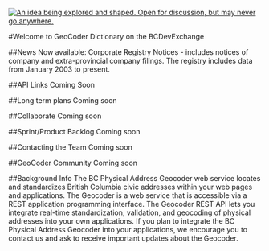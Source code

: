 <!--- 
# Header 1 text will be used for the project title
text following will be rendered as normal text paragraph
## Header 2 text will show as Section Headers (which contain groupings of Header 3's
text following will be rendered as normal text paragraph
### Header 3 text will show as Sub-Section Headers
text following will be rendered as normal text paragraph
---> 

<a rel="Inspiration" href="https://github.com/BCDevExchange/docs/blob/master/discussion/projectstates.md"><img alt="An idea being explored and shaped. Open for discussion, but may never go anywhere." style="border-width:0" src="http://bcdevexchange.org/badge/1.svg" title="An idea being explored and shaped. Open for discussion, but may never go anywhere." /></a>

#Welcome to GeoCoder Dictionary on the BCDevExchange

<!---[row start]---> 

<!---[col start]--->

##News
Now available: Corporate Registry Notices - includes notices of company and extra-provincial company filings. The registry includes data from January 2003 to present.

<!---[col end]--->

<!---[col start]--->

##API Links
Coming Soon

<!---[col end]--->

<!---[row end]---> 

##Long term plans
Coming soon

<!---[row start]---> 

<!---[col start]--->

##Collaborate
Coming soon

<!---[col end]--->

<!---[col start]--->

##Sprint/Product Backlog
Coming soon

<!---[col end]--->

<!---[row end]---> 

<!---[row start]--->

<!---[col start]--->

##Contacting the Team
Coming soon

<!---[col end]--->

<!---[col start]--->

##GeoCoder Community
Coming soon
 
<!---[col end]--->

<!---[row end]---> 

##Background Info
The BC Physical Address Geocoder web service locates and standardizes British Columbia civic addresses within your web pages and applications.  The Geocoder is a web service that is accessible via a REST application programming interface. The Geocoder REST API lets you integrate real-time standardization, validation, and geocoding of physical addresses into your own applications. If you plan to integrate the BC Physical Address Geocoder into your applications, we encourage you to contact us and ask to receive important updates about the Geocoder.


